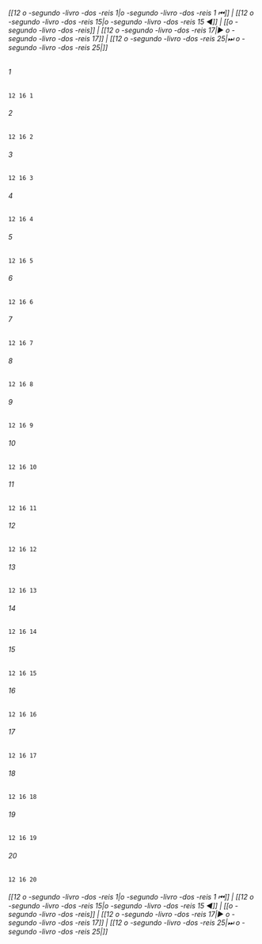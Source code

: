 
###### [[12 o -segundo -livro -dos -reis 1|o -segundo -livro -dos -reis 1 ⏮]] | [[12 o -segundo -livro -dos -reis 15|o -segundo -livro -dos -reis 15 ◀]] | [[o -segundo -livro -dos -reis]] | [[12 o -segundo -livro -dos -reis 17|▶ o -segundo -livro -dos -reis 17]] | [[12 o -segundo -livro -dos -reis 25|⏭ o -segundo -livro -dos -reis 25|]]

###### 1
``` verse
12 16 1 
```
###### 2
``` verse
12 16 2 
```
###### 3
``` verse
12 16 3 
```
###### 4
``` verse
12 16 4 
```
###### 5
``` verse
12 16 5 
```
###### 6
``` verse
12 16 6 
```
###### 7
``` verse
12 16 7 
```
###### 8
``` verse
12 16 8 
```
###### 9
``` verse
12 16 9 
```
###### 10
``` verse
12 16 10 
```
###### 11
``` verse
12 16 11 
```
###### 12
``` verse
12 16 12 
```
###### 13
``` verse
12 16 13 
```
###### 14
``` verse
12 16 14 
```
###### 15
``` verse
12 16 15 
```
###### 16
``` verse
12 16 16 
```
###### 17
``` verse
12 16 17 
```
###### 18
``` verse
12 16 18 
```
###### 19
``` verse
12 16 19 
```
###### 20
``` verse
12 16 20 
```

###### [[12 o -segundo -livro -dos -reis 1|o -segundo -livro -dos -reis 1 ⏮]] | [[12 o -segundo -livro -dos -reis 15|o -segundo -livro -dos -reis 15 ◀]] | [[o -segundo -livro -dos -reis]] | [[12 o -segundo -livro -dos -reis 17|▶ o -segundo -livro -dos -reis 17]] | [[12 o -segundo -livro -dos -reis 25|⏭ o -segundo -livro -dos -reis 25|]]

